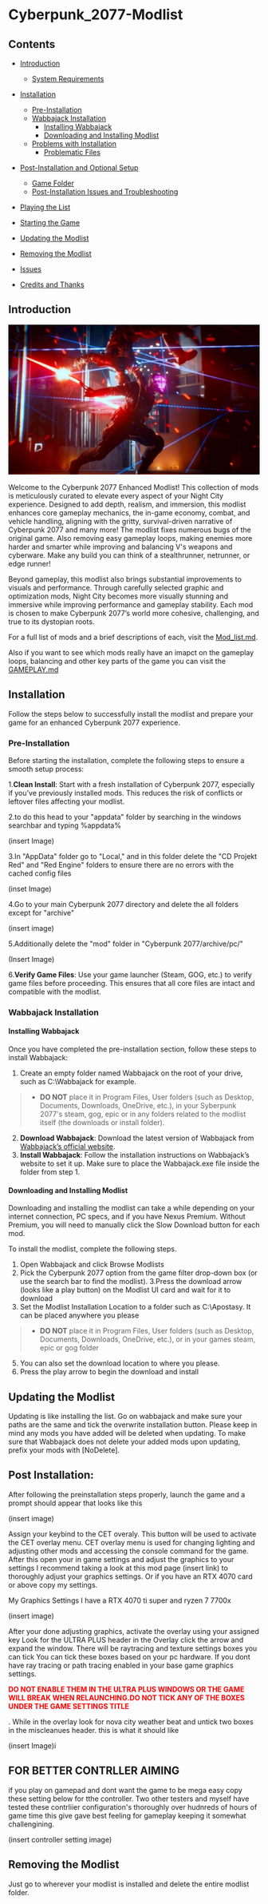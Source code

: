 # Cyberpunk_2077-Modlist

## Contents
- [Introduction](#introduction)
  - [System Requirements](#system-requirements)
- [Installation](#installation)
  - [Pre-Installation](#pre-installation)
  - [Wabbajack Installation](#wabbajack-installation)
    - [Installing Wabbajack](#installing-wabbajack)
    - [Downloading and Installing Modlist](#downloading-and-installing-modlist)
  - [Problems with Installation](#problems-with-installation)
    - [Problematic Files](#problematic-files)
- [Post-Installation and Optional Setup](#post-installation-and-optional-setup)
  - [Game Folder](#game-folder)
  - [Post-Installation Issues and Troubleshooting](#post-installation-issues-and-troubleshooting)

- [Playing the List](#playing-the-list)
- [Starting the Game](#starting-the-game)
- [Updating the Modlist](#updating-the-modlist)
- [Removing the Modlist](#removing-the-modlist)
- [Issues](#issues)
- [Credits and Thanks](#credits-and-thanks)




## Introduction
<img src="Images/intro%20pic.jpg" alt="Cyberpunk_2077-Modlist" style="width:100%; height:300px; object-fit:cover;">


Welcome to the Cyberpunk 2077 Enhanced Modlist! This collection of mods is meticulously curated to elevate every aspect of your Night City experience. Designed to add depth, realism, and immersion, this modlist enhances core gameplay mechanics, the in-game economy, combat, and vehicle handling, aligning with the gritty, survival-driven narrative of Cyberpunk 2077 and many more! The modlist fixes numerous bugs of the original game. Also removing easy gameplay loops, making enemies more harder and smarter while improving and balancing V's weapons and cyberware. Make any build you can think of a stealthrunner, netrunner, or edge runner! 

Beyond gameplay, this modlist also brings substantial improvements to visuals and performance. Through carefully selected graphic and optimization mods, Night City becomes more visually stunning and immersive while improving performance and gameplay stability. Each mod is chosen to make Cyberpunk 2077’s world more cohesive, challenging, and true to its dystopian roots.

For a full list of mods and a brief descriptions of each, visit the [Mod_list.md](./Mod_list.md).

Also if you want to see which mods really have an imapct on the gameplay loops, balancing and other key parts of the game you can visit the [GAMEPLAY.md](./GAMEPLAY.md)

## Installation

Follow the steps below to successfully install the modlist and prepare your game for an enhanced Cyberpunk 2077 experience.

### Pre-Installation

Before starting the installation, complete the following steps to ensure a smooth setup process:

1.**Clean Install**: Start with a fresh installation of Cyberpunk 2077, especially if you’ve previously installed mods. This reduces the risk of conflicts or leftover files affecting your modlist.

2.to do this head to your "appdata" folder by searching in the windows searchbar and typing %appdata%

(insert Image)

3.In "AppData" folder go to "Local," and in this folder delete the "CD Projekt Red" and "Red Engine" folders to ensure there are no errors with the cached config files

(inset Image)

4.Go to your main Cyberpunk 2077 directory and delete the all folders except for "archive"

(insert image)

5.Additionally delete the "mod" folder in "Cyberpunk 2077/archive/pc/"

(Insert Image)

6.**Verify Game Files**: Use your game launcher (Steam, GOG, etc.) to verify game files before proceeding. This ensures that all core files are intact and compatible with the modlist.

### Wabbajack Installation

#### Installing Wabbajack

Once you have completed the pre-installation section, follow these steps to install Wabbajack:

1. Create an empty folder named Wabbajack on the root of your drive, such as C:\Wabbajack for example.
  > - **DO NOT** place it in Program Files, User folders (such as Desktop, Documents, Downloads, OneDrive, etc.), in your Syberpunk 2077's steam, gog, epic or in any folders related to the modlist itself (the downloads or install folder).

2. **Download Wabbajack**: Download the latest version of Wabbajack from [Wabbajack’s official website](https://www.wabbajack.org/).
3. **Install Wabbajack**: Follow the installation instructions on Wabbajack’s website to set it up. Make sure to place the Wabbajack.exe file inside the folder from step 1.

#### Downloading and Installing Modlist

Downloading and installing the modlist can take a while depending on your internet connection, PC specs, and if you have Nexus Premium. Without Premium, you will need to manually click the Slow Download button for each mod.

To install the modlist, complete the following steps.

1. Open Wabbajack and click Browse Modlists
2. Pick the Cyberpunk 2077 option from the game filter drop-down box (or use the search bar to find the modlist).
3.Press the download arrow (looks like a play button) on the Modlist UI card and wait for it to download
4. Set the Modlist Installation Location to a folder such as C:\Apostasy. It can be placed anywhere you please
> - **DO NOT** place it in Program Files, User folders (such as Desktop, Documents,   Downloads, OneDrive, etc.), or in your games steam, epic or gog folder
5. You can also set the download location to where you please.
6. Press the play arrow to begin the download and install


## Updating the Modlist

Updating is like installing the list. Go on wabbajack and make sure your paths are the same and tick the overwrite installation button. Please keep in mind any mods you have added will be deleted when updating. To make sure that Wabbajack does not delete your added mods upon updating, prefix your mods with [NoDelete].

## Post Installation:

After following the preinstallation steps properly, launch the game and a prompt should appear that looks like this

(insert image)

Assign your keybind to the CET overaly. This button will be used to activate the CET overlay menu. CET overlay menu is used for changing lighting and adjusting other mods and accessing the console command for the game. After this open your in game settings and adjust the graphics to your settings I recommend taking a look at this mod page (insert link) to thoroughly adjust your graphics settings. Or if you have an RTX 4070 card or above copy my settings. 


My Graphics Settings I have a RTX 4070 ti super and ryzen 7 7700x 

(insert image)


After your done adjusting graphics, activate the overlay using your assigned key Look for the ULTRA PLUS header in the Overlay click the arrow and expand the window. There will be raytracing and texture settings boxes you can tick You can tick these boxes based on your pc hardware. If you dont have ray tracing or path tracing enabled in your base game graphics settings.<p style="color: red; font-weight: bold;">
DO NOT ENABLE THEM IN THE ULTRA PLUS WINDOWS OR THE GAME WILL BREAK WHEN RELAUNCHING.DO NOT TICK ANY OF THE BOXES UNDER THE GAME SETTINGS TITLE</p>.  While in the overlay look for nova city weather beat and untick two boxes in the miscleanues header. this is what it should like 

(insert Image)i 

## FOR BETTER CONTRLLER AIMING

if you play on gamepad and dont want the game to be mega easy copy these setting below for tthe controller. Two other testers and myself have tested these contrliier configuration's thoroughly over hudnreds of hours of game time this give gave best feeling for gameplay keeping it somewhat challengining.


(insert controller setting image)

## Removing the Modlist

Just go to wherever your modlist is installed and delete the entire modlist folder.


